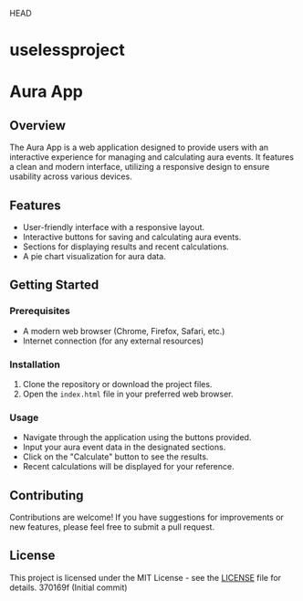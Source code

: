 

 HEAD
# uselessproject


# Aura App

## Overview
The Aura App is a web application designed to provide users with an interactive experience for managing and calculating aura events. It features a clean and modern interface, utilizing a responsive design to ensure usability across various devices.

## Features
- User-friendly interface with a responsive layout.
- Interactive buttons for saving and calculating aura events.
- Sections for displaying results and recent calculations.
- A pie chart visualization for aura data.

## Getting Started

### Prerequisites
- A modern web browser (Chrome, Firefox, Safari, etc.)
- Internet connection (for any external resources)

### Installation
1. Clone the repository or download the project files.
2. Open the `index.html` file in your preferred web browser.

### Usage
- Navigate through the application using the buttons provided.
- Input your aura event data in the designated sections.
- Click on the "Calculate" button to see the results.
- Recent calculations will be displayed for your reference.

## Contributing
Contributions are welcome! If you have suggestions for improvements or new features, please feel free to submit a pull request.

## License
This project is licensed under the MIT License - see the [LICENSE](LICENSE) file for details.
 370169f (Initial commit)
